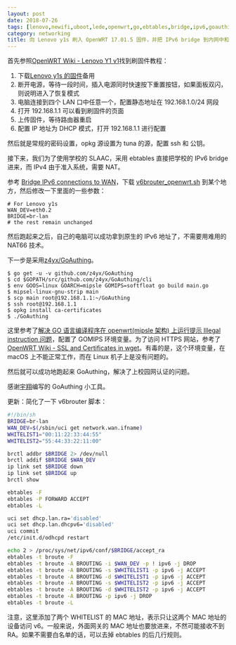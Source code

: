 ```yaml
---
layout: post
date: 2018-07-26
tags: [lenovo,newifi,uboot,lede,openwrt,go,ebtables,bridge,ipv6,goauthing,z4yx]
category: networking 
title: 向 Lenovo y1s 刷入 OpenWRT 17.01.5 固件，并把 IPv6 bridge 到内网中和配置认证脚本
---
```


首先参照[OpenWRT Wiki - Lenovo Y1 v1](https://wiki.openwrt.org/toh/lenovo/lenovo_y1_v1)找到刷固件教程：

1. 下载[Lenovo y1s 的固件](https://mirrors.tuna.tsinghua.edu.cn/lede/releases/17.01.5/targets/ramips/mt7620/lede-17.01.5-ramips-mt7620-y1s-squashfs-sysupgrade.bin)备用
2. 断开电源，等待一段时间，插入电源同时快速按下重置按钮，如果面板双闪，则说明进入了恢复模式
3. 电脑连接到四个 LAN 口中任意一个，配置静态地址在 192.168.1.0/24 网段
4. 打开 192.168.1.1 可以看到刷固件的页面
5. 上传固件，等待路由器重启
6. 配置 IP 地址为 DHCP 模式，打开 192.168.1.1 进行配置

然后就是常规的密码设置，opkg 源设置为 tuna 的源，配置 ssh 和 公钥。

接下来，我们为了使用学校的 SLAAC，采用 ebtables 直接把学校的 IPv6 bridge 进来，而 IPv4 由于准入系统，需要 NAT。

参考 [Bridge IPv6 connections to WAN](https://tmikey.tech/tech_daily/lede/2017/08/25/bridge_ipv6_lede.html)，下载 [v6brouter_openwrt.sh](https://github.com/cvmiller/v6brouter/blob/master/v6brouter_openwrt.sh) 到某个地方，然后修改一下里面的一些参数：

```shell
# For Lenovo y1s
WAN_DEV=eth0.2
BRIDGE=br-lan
# the rest remain unchanged
```

然后跑起来之后，自己的电脑可以成功拿到原生的 IPv6 地址了，不需要用难用的 NAT66 技术。

下一步是采用[z4yx/GoAuthing](https://github.com/z4yx/GoAuthing)。

```shell
$ go get -u -v github.com/z4yx/GoAuthing
$ cd $GOPATH/src/github.com/z4yx/GoAuthing/cli
$ env GOOS=linux GOARCH=mipsle GOMIPS=softfloat go build main.go
$ mipsel-linux-gnu-strip main
$ scp main root@192.168.1.1:~/GoAuthing
$ ssh root@192.168.1.1
$ opkg install ca-certificates
$ ./GoAuthing
```

这里参考了[解决 GO 语言编译程序在 openwrt(mipsle 架构) 上运行提示 Illegal instruction 问题](https://blog.csdn.net/QQ531456898/article/details/80095707)，配置了 GOMIPS 环境变量。为了访问 HTTPS 网站，参考了[OpenWRT Wiki - SSL and Certificates in wget](https://wiki.openwrt.org/doc/howto/wget-ssl-certs)。有毒的是，这个环境变量，在 macOS 上不能正常工作，而在 Linux 机子上是没有问题的。

然后就可以成功地跑起来 GoAuthing，解决了上校园网认证的问题。

感谢[宇翔](https://github.com/z4yx)编写的 GoAuthing 小工具。

更新：简化了一下 v6brouter 脚本：

```bash
#!/bin/sh
BRIDGE=br-lan
WAN_DEV=$(/sbin/uci get network.wan.ifname)
WHITELIST1="00:11:22:33:44:55"
WHITELIST2="55:44:33:22:11:00"

brctl addbr $BRIDGE 2> /dev/null
brctl addif $BRIDGE $WAN_DEV
ip link set $BRIDGE down
ip link set $BRIDGE up
brctl show

ebtables -F
ebtables -P FORWARD ACCEPT
ebtables -L

uci set dhcp.lan.ra='disabled'
uci set dhcp.lan.dhcpv6='disabled'
uci commit
/etc/init.d/odhcpd restart

echo 2 > /proc/sys/net/ipv6/conf/$BRIDGE/accept_ra
ebtables -t broute -F
ebtables -t broute -A BROUTING -i $WAN_DEV -p ! ipv6 -j DROP
ebtables -t broute -A BROUTING -s $WHITELIST1 -p ipv6 -j ACCEPT
ebtables -t broute -A BROUTING -d $WHITELIST1 -p ipv6 -j ACCEPT
ebtables -t broute -A BROUTING -s $WHITELIST2 -p ipv6 -j ACCEPT
ebtables -t broute -A BROUTING -d $WHITELIST2 -p ipv6 -j ACCEPT
ebtables -t broute -A BROUTING -p ipv6 -j DROP
ebtables -t broute -L
```

注意，这里添加了两个 WHITELIST 的 MAC 地址，表示只让这两个 MAC 地址的设备访问 v6。一般来说，外面网关的 MAC 地址也要放进来，不然可能接收不到 RA。如果不需要白名单的话，可以去掉 ebtables 的后几行规则。